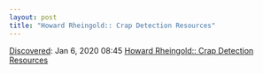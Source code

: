 ```yaml
---
layout: post
title: "Howard Rheingold:: Crap Detection Resources"
---
```

[Discovered](http://rolandtanglao.com/2020/07/29/p1-blogthis-checkvist-list-links-to-blog/): Jan 6, 2020 08:45 [Howard Rheingold:: Crap Detection Resources](https://docs.google.com/document/d/163G79vq-mFWjIqMb9AzYGbr5Y8YMGcpbSzJRutO8tpw/edit)
